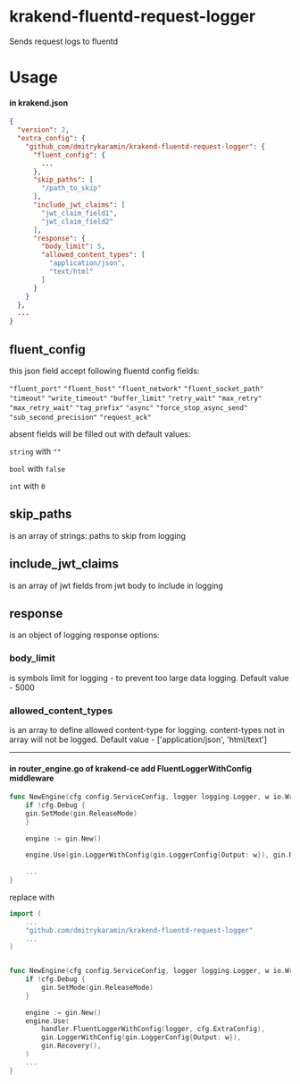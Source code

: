 # krakend-fluentd-request-logger

Sends request logs to fluentd

# Usage

#### in krakend.json

```json
{
  "version": 2,
  "extra_config": {
    "github_com/dmitrykaramin/krakend-fluentd-request-logger": {
      "fluent_config": {
        ...
      },
      "skip_paths": [
        "/path_to_skip"
      ],
      "include_jwt_claims": [
        "jwt_claim_field1",
        "jwt_claim_field2"
      ],
      "response": {
        "body_limit": 5,
        "allowed_content_types": [
          "application/json",
          "text/html"
        ]
      }
    }
  },
  ...
}

```

## fluent_config

this json field accept following fluentd config fields:

`"fluent_port"`
`"fluent_host"`
`"fluent_network"`
`"fluent_socket_path"`
`"timeout"`
`"write_timeout"`
`"buffer_limit"`
`"retry_wait"`
`"max_retry"`
`"max_retry_wait"`
`"tag_prefix"`
`"async"`
`"force_stop_async_send"`
`"sub_second_precision"`
`"request_ack"`

absent fields will be filled out with default values:

`string` with `""`

`bool` with `false`

`int` with `0`

## skip_paths

is an array of strings: paths to skip from logging

## include_jwt_claims

is an array of jwt fields from jwt body to include in logging

## response

is an object of logging response options:

### body_limit
is symbols limit for logging - to prevent too large data logging. Default value - 5000

### allowed_content_types
is an array to define allowed content-type for logging. content-types not in array will not be logged.
Default value - ['application/json', 'html/text']

---

#### in router_engine.go of krakend-ce add FluentLoggerWithConfig middleware

```go
func NewEngine(cfg config.ServiceConfig, logger logging.Logger, w io.Writer) *gin.Engine {
    if !cfg.Debug {
    gin.SetMode(gin.ReleaseMode)
    }
    
    engine := gin.New()
    
    engine.Use(gin.LoggerWithConfig(gin.LoggerConfig{Output: w}), gin.Recovery())
    
    ...
}
```

replace with

```go
import (
    ...
    "github.com/dmitrykaramin/krakend-fluentd-request-logger"
    ...
)


func NewEngine(cfg config.ServiceConfig, logger logging.Logger, w io.Writer) *gin.Engine {
    if !cfg.Debug {
        gin.SetMode(gin.ReleaseMode)
    }
    
    engine := gin.New()
    engine.Use(
        handler.FluentLoggerWithConfig(logger, cfg.ExtraConfig),
        gin.LoggerWithConfig(gin.LoggerConfig{Output: w}),
        gin.Recovery(),
    )
    ...
}
```
